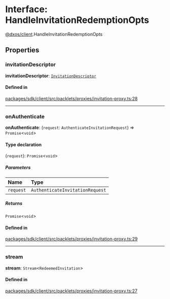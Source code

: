 # Interface: HandleInvitationRedemptionOpts

[@dxos/client](../modules/dxos_client.md).HandleInvitationRedemptionOpts

## Properties

### invitationDescriptor

 **invitationDescriptor**: [`InvitationDescriptor`](../classes/dxos_client.InvitationDescriptor.md)

#### Defined in

[packages/sdk/client/src/packlets/proxies/invitation-proxy.ts:28](https://github.com/dxos/dxos/blob/main/packages/sdk/client/src/packlets/proxies/invitation-proxy.ts#L28)

___

### onAuthenticate

 **onAuthenticate**: (`request`: `AuthenticateInvitationRequest`) => `Promise`<`void`\>

#### Type declaration

(`request`): `Promise`<`void`\>

##### Parameters

| Name | Type |
| :------ | :------ |
| `request` | `AuthenticateInvitationRequest` |

##### Returns

`Promise`<`void`\>

#### Defined in

[packages/sdk/client/src/packlets/proxies/invitation-proxy.ts:29](https://github.com/dxos/dxos/blob/main/packages/sdk/client/src/packlets/proxies/invitation-proxy.ts#L29)

___

### stream

 **stream**: `Stream`<`RedeemedInvitation`\>

#### Defined in

[packages/sdk/client/src/packlets/proxies/invitation-proxy.ts:27](https://github.com/dxos/dxos/blob/main/packages/sdk/client/src/packlets/proxies/invitation-proxy.ts#L27)
